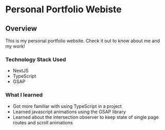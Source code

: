 # Personal Portfolio Webiste

## Overview
This is my personal portfolio website. Check it out to know about me and my work!

### Technology Stack Used
- NextJS
- TypeScript
- GSAP

### What I learned
- Got more familiar with using TypeScript in a project
- Learned javascript animations using the GSAP library
- Learned about the intersection observer to keep state of single page routes and scroll animations